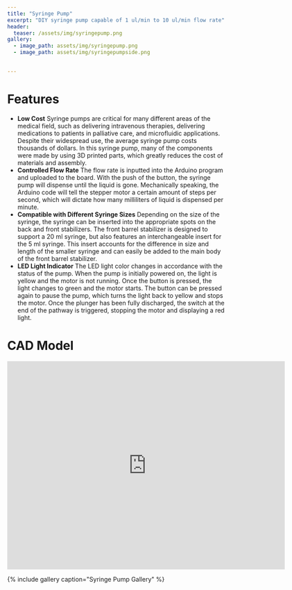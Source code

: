 ```yaml
---
title: "Syringe Pump"
excerpt: "DIY syringe pump capable of 1 ul/min to 10 ul/min flow rate"
header:
  teaser: /assets/img/syringepump.png
gallery:
  - image_path: assets/img/syringepump.png
  - image_path: assets/img/syringepumpside.png

   
---
```


# Features

* **Low Cost** Syringe pumps are critical for many different areas of the medical field, such as delivering intravenous therapies, delivering medications to patients in palliative care, and microfluidic applications. Despite their widespread use, the average syringe pump costs thousands of dollars. In this syringe pump, many of the components were made by using 3D printed parts, which greatly reduces the cost of materials and assembly.
* **Controlled Flow Rate** The flow rate is inputted into the Arduino program and uploaded to the board. With the push of the button, the syringe pump will dispense until the liquid is gone. Mechanically speaking, the Arduino code will tell the stepper motor a certain amount of steps per second, which will dictate how many milliliters of liquid is dispensed per minute.
* **Compatible with Different Syringe Sizes** Depending on the size of the syringe, the syringe can be inserted into the appropriate spots on the back and front stabilizers. The front barrel stabilizer is designed to support a 20 ml syringe, but also features an interchangeable insert for the 5 ml syringe. This insert accounts for the difference in size and length of the smaller syringe and can easily be added to the main body of the front barrel stabilizer.
* **LED Light Indicator** The LED light color changes in accordance with the status of the pump. When the pump is initially powered on, the light is yellow and the motor is not running. Once the button is pressed, the light changes to green and the motor starts. The button can be pressed again to pause the pump, which turns the light back to yellow and stops the motor. Once the plunger has been fully discharged, the switch at the end of the pathway is triggered, stopping the motor and displaying a red light.

# CAD Model
<iframe src="https://vanderbilt643.autodesk360.com/shares/public/SH35dfcQT936092f0e4396a787ea53f9a532?mode=embed" width="640" height="480" allowfullscreen="true" webkitallowfullscreen="true" mozallowfullscreen="true"  frameborder="0"></iframe>

{% include gallery caption="Syringe Pump Gallery" %}
